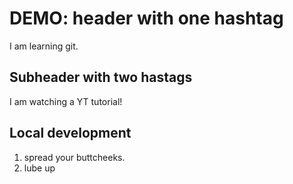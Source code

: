 # DEMO: header with one hashtag

I am learning git.

## Subheader with two hastags

I am watching a YT tutorial!

## Local development

1. spread your buttcheeks.
2. lube up